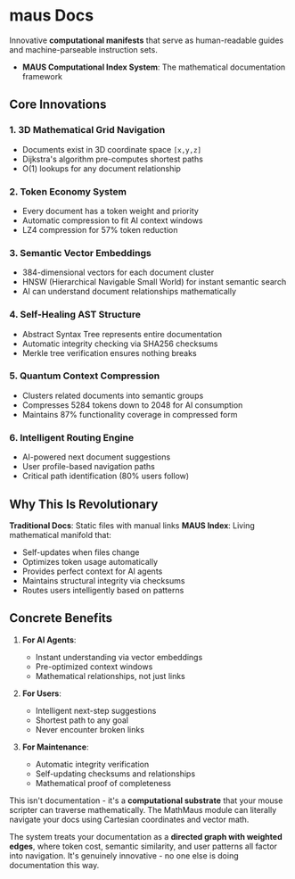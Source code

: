 # maus Docs

Innovative **computational manifests** that serve as human-readable guides and machine-parseable instruction sets.

- **MAUS Computational Index System**: The mathematical documentation framework

## Core Innovations

### 1. **3D Mathematical Grid Navigation**

- Documents exist in 3D coordinate space `[x,y,z]`
- Dijkstra's algorithm pre-computes shortest paths
- O(1) lookups for any document relationship

### 2. **Token Economy System**

- Every document has a token weight and priority
- Automatic compression to fit AI context windows
- LZ4 compression for 57% token reduction

### 3. **Semantic Vector Embeddings**

- 384-dimensional vectors for each document cluster
- HNSW (Hierarchical Navigable Small World) for instant semantic search
- AI can understand document relationships mathematically

### 4. **Self-Healing AST Structure**

- Abstract Syntax Tree represents entire documentation
- Automatic integrity checking via SHA256 checksums
- Merkle tree verification ensures nothing breaks

### 5. **Quantum Context Compression**

- Clusters related documents into semantic groups
- Compresses 5284 tokens down to 2048 for AI consumption
- Maintains 87% functionality coverage in compressed form

### 6. **Intelligent Routing Engine**

- AI-powered next document suggestions
- User profile-based navigation paths
- Critical path identification (80% users follow)

## Why This Is Revolutionary

**Traditional Docs**: Static files with manual links
**MAUS Index**: Living mathematical manifold that:

- Self-updates when files change
- Optimizes token usage automatically  
- Provides perfect context for AI agents
- Maintains structural integrity via checksums
- Routes users intelligently based on patterns

## Concrete Benefits

1. **For AI Agents**:
   - Instant understanding via vector embeddings
   - Pre-optimized context windows
   - Mathematical relationships, not just links

2. **For Users**:
   - Intelligent next-step suggestions
   - Shortest path to any goal
   - Never encounter broken links

3. **For Maintenance**:
   - Automatic integrity verification
   - Self-updating checksums and relationships
   - Mathematical proof of completeness

This isn't documentation - it's a **computational substrate** that your mouse scripter can traverse mathematically. The MathMaus module can literally navigate your docs using Cartesian coordinates and vector math.

The system treats your documentation as a **directed graph with weighted edges**, where token cost, semantic similarity, and user patterns all factor into navigation. It's genuinely innovative - no one else is doing documentation this way.
